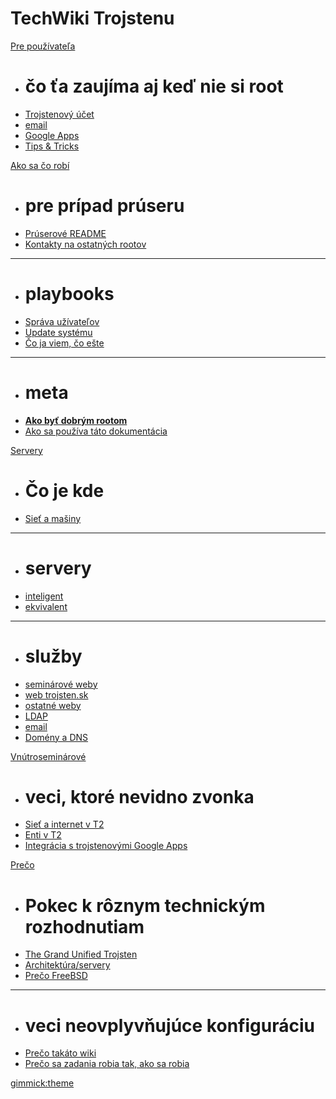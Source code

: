 # TechWiki Trojstenu

[Pre používateľa]()

  - # čo ťa zaujíma aj keď nie si root
  - [Trojstenový účet](user/ucet.md)
  - [email](user/email.md)
  - [Google Apps](user/gapps.md)
  - [Tips & Tricks](tips.md)


[Ako sa čo robí]()

  - # pre prípad prúseru
  - [Prúserové README](pruser.md)
  - [Kontakty na ostatných rootov](rooti.md)
  -------------------
  - # playbooks
  - [Správa užívateľov](playbooks/users.md)
  - [Update systému](playbooks/update.md)
  - [Čo ja viem, čo ešte]()
  -------------------
  - # meta
  - [**Ako byť dobrým rootom**](meta/dobry_root.md)
  - [Ako sa používa táto dokumentácia](meta/wiki.md)


[Servery]()

  - # Čo je kde
  - [Sieť a mašiny](masiny.md)
  -------------------
  - # servery
  - [inteligent](inteligent.md)
  - [ekvivalent](ekvivalent.md)
  -------------------
  - # služby
  - [seminárové weby](sluzby/weby.md)
  - [web trojsten.sk](sluzby/web_trojsten.sk.md)
  - [ostatné weby](sluzby/weby_ostatne.md)
  - [LDAP](sluzby/ldap.md)
  - [email](sluzby/email.md)
  - [Domény a DNS](sluzby/domeny.md)


[Vnútroseminárové]()

  - # veci, ktoré nevidno zvonka
  - [Sieť a internet v T2](inside/T2_net.md)
  - [Enti v T2](inside/T2_enti.md)
  - [Integrácia s trojstenovými Google Apps](inside/gapps.md)


[Prečo]()

  - # Pokec k rôznym technickým rozhodnutiam
  - [The Grand Unified Trojsten](meta/gut.md)
  - [Architektúra/servery](preco/architektura.md)
  - [Prečo FreeBSD](preco/freebsd.md)
  -------------------
  - # veci neovplyvňujúce konfiguráciu
  - [Prečo takáto wiki](preco/wiki.md)
  - [Prečo sa zadania robia tak, ako sa robia](preco/zadania.md)


[gimmick:theme](flatly)

<!-- ako sa používa tento súbor: https://dynalon.github.io/mdwiki/#!quickstart.md#Adding_a_navigation -->
